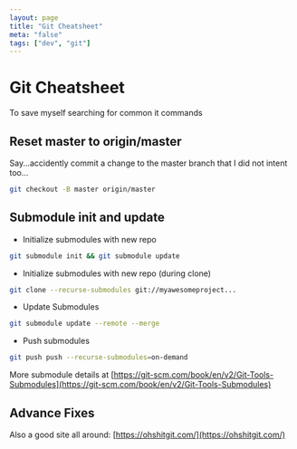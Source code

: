 ```yaml
---
layout: page
title: "Git Cheatsheet"
meta: "false"
tags: ["dev", "git"]
---
```


# Git Cheatsheet

To save myself searching for common it commands


## Reset master to origin/master

Say...accidently commit a change to the master branch that I did not intent too...

```sh
git checkout -B master origin/master
```

## Submodule init and update


- Initialize submodules with new repo
```sh
git submodule init && git submodule update
```

- Initialize submodules with new repo (during clone)
```sh
git clone --recurse-submodules git://myawesomeproject...
```

- Update Submodules 
```sh
git submodule update --remote --merge
```

- Push submodules
```sh
git push push --recurse-submodules=on-demand
```

More submodule details at [https://git-scm.com/book/en/v2/Git-Tools-Submodules](https://git-scm.com/book/en/v2/Git-Tools-Submodules)

## Advance Fixes

Also a good site all around:  [https://ohshitgit.com/](https://ohshitgit.com/)
